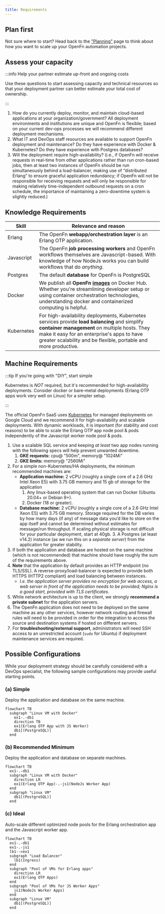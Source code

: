 ```yaml
---
title: Requirements
---
```


## Plan first

Not sure where to start? Head back to the
["Planning"](/documentation/deploy/options) page to think about how you want to
scale up your OpenFn automation projects.

## Assess your capacity

:::info Help your partner estimate up-front and ongoing costs

Use these questions to start assessing capacity and technical resources so that
your deployment partner can better estimate your total cost of ownership.

:::

1. How do you currently deploy, monitor, and maintain cloud-based applications
   at your organization/government? All deployment environments and institutions
   are unique and OpenFn is flexible; based on your current dev-ops processes we
   will recommend different deployment mechanisms.
2. What IT and DevOps staff resources are available to support OpenFn deployment
   and maintenance? Do they have experience with Docker & Kubernetes? Do they
   have experience with Postgres databases?
3. Will the deployment require high-availability? (i.e., if OpenFn will receive
   requests in real-time from other applications rather than run cron-based
   jobs, then at least two instances of OpenFn should be run simultaneously
   behind a load-balancer, making use of “distributed Erlang” to ensure graceful
   application redundancy; if OpenFn will not be responsible for receiving
   requests and will only be responsible for making relatively time-independent
   outbound requests on a cron schedule, the importance of maintaining a
   zero-downtime system is slightly reduced.)

## Knowledge Requirements

| Skill      | Relevance and reason                                                                                                                                                                                                                                                         |
| ---------- | ---------------------------------------------------------------------------------------------------------------------------------------------------------------------------------------------------------------------------------------------------------------------------- |
| Erlang     | The OpenFn **webapp/orchestration layer** is an Erlang OTP application.                                                                                                                                                                                                      |
| Javascript | The OpenFn **job processing workers** and OpenFn workflows themselves are Javascript-based. With knowledge of how NodeJs works you can build workflows that do _anything_.                                                                                                   |
| Postgres   | The default **database** for OpenFn is PostgreSQL                                                                                                                                                                                                                            |
| Docker     | We publish all **OpenFn [images](https://hub.docker.com/repository/docker/openfn/lightning/general)** on Docker Hub. Whether you're streamlining developer setup or using container orchestration technologies, understanding docker and containerized computing is helpful. |
| Kubernetes | For high-availability deployments, Kubernetes services provide **load balancing** and simplify **container management** on multiple hosts. They make it easy for an enterprise's apps to have greater scalability and be flexible, portable and more productive.             |

## Machine Requirements

:::tip If you're going with "DIY", start simple

Kubernetes is _NOT_ required, but it's recommended for high-availability
deployments. Consider docker or bare-metal deployments (Erlang OTP apps work
very well on Linux) for a simpler setup.

:::

The official OpenFn SaaS uses [Kubernetes](https://kubernetes.io/) for managed
deployments on Google Cloud and we recommend it for high-availability and
scalable deployments. With dynamic workloads, it is important (for stability and
cost reasons) to be able to scale the Erlang OTP app node pool & pods
independently of the Javascript worker node pool & pods.

1. Use a scalable SQL service and keeping _at least_ two app nodes running with
   the following specs will help prevent unwanted downtime.
   1. **GKE requests:** cpu@ "500m", memory@ "1024Mi"
   2. **GKE limits:** memory@ "2560Mi"
2. For a simple non-Kubernetes/HA deployments, the minimum recommended machines
   are:
   - **Application machine:** 2 vCPU (roughly a single core of a 2.6 GHz Intel
     Xeon E5) with 3.75 GB memory and 15 gb of storage for the application
     1. Any linux-based operating system that can run Docker (Ubuntu 20.04+ or
        Debian 9+).
     2. Docker (18 or greater).
   - **Database machine:** 2 vCPU (roughly a single core of a 2.6 GHz Intel Xeon
     E5) with 3.75 GB memory. Storage required for the DB varies by how many
     days (if any) of message data you’d like to store on the app itself and
     cannot be determined without estimates for message/run throughput. If
     scaling physical storage is not difficult for your particular deployment,
     start at 40gb. 3. A Postgres (at least v14.2) instance (as we run this on a
     _separate server_) from the application for greater stability.
3. If both the application and database are hosted on the same machine (which is
   not recommended) that machine should have roughly the sum of the requirements
   above.
4. **Note** that the application by default provides an HTTP endpoint (no
   TLS/SSL). A reverse-proxy/load-balancer is expected to provide both HTTPS
   (HTTP2 compliant) and load balancing between instances.
   - _I.e. the application server provides no encryption for web access, a web
     server in front of the application needs to be provided; Nginx is a good
     start, provided with TLS certificates._
5. While network architecture is up to the client, we strongly **recommend a
   private subnet** for the application servers.
6. The OpenFn application does not need to be deployed on the same machine as
   any other services, however network routing and firewall rules will need to
   be provided in order for the integration to access the source and destination
   systems if hosted on different servers.
7. For **troubleshooting/external support**, administrators will need SSH access
   to an unrestricted account (`sudo` for Ubuntu) if deployment maintenance
   services are required.

## Possible Configurations

While your deployment strategy should be carefully considered with a DevOps
specialist, the following sample configurations may provide useful starting
points.

### (a) Simple

Deploy the application and database on the same machine.

```mermaid
flowchart TB
  subgraph "Linux VM with Docker"
    ex1-.-db1
    direction TB
    ex1(Erlang OTP App with JS Worker)
    db1[(PostgreSQL)]
  end
```

### (b) Recommended Minimum

Deploy the application and database on separate machines.

```mermaid
flowchart TB
  ex1-.-db1
  subgraph "Linux VM with Docker"
    direction LR
    ex1(Erlang OTP App)-.-js1(NodeJs Worker App)
  end
  subgraph "Linux VM"
    db1[(PostgreSQL)]
  end
```

### (c) Ideal

Auto-scale different optimized node pools for the Erlang orchestration app and
the Javascript worker app.

```mermaid
flowchart TB
  ex1-.-db1
  ex1-.-js1
  lb1-->ex1
  subgraph "Load Balancer"
    lb1(Ingress)
  end
  subgraph "Pool of VMs for Erlang apps"
    direction LR
    ex1(Erlang OTP Apps)
  end
  subgraph "Pool of VMs for JS Worker Apps"
    js1(NodeJs Worker Apps)
  end
  subgraph "Linux VM"
    db1[(PostgreSQL)]
  end
```
